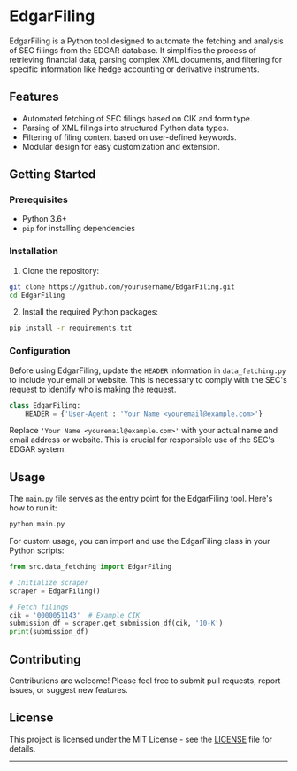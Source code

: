# EdgarFiling

EdgarFiling is a Python tool designed to automate the fetching and analysis of SEC filings from the EDGAR database. It simplifies the process of retrieving financial data, parsing complex XML documents, and filtering for specific information like hedge accounting or derivative instruments.

## Features

- Automated fetching of SEC filings based on CIK and form type.
- Parsing of XML filings into structured Python data types.
- Filtering of filing content based on user-defined keywords.
- Modular design for easy customization and extension.

## Getting Started

### Prerequisites

- Python 3.6+
- `pip` for installing dependencies

### Installation

1. Clone the repository:

```bash
git clone https://github.com/yourusername/EdgarFiling.git
cd EdgarFiling
```

2. Install the required Python packages:

```bash
pip install -r requirements.txt
```

### Configuration

Before using EdgarFiling, update the `HEADER` information in `data_fetching.py` to include your email or website. This is necessary to comply with the SEC's request to identify who is making the request.

```python
class EdgarFiling:
    HEADER = {'User-Agent': 'Your Name <youremail@example.com>'}
```

Replace `'Your Name <youremail@example.com>'` with your actual name and email address or website. This is crucial for responsible use of the SEC's EDGAR system.

## Usage

The `main.py` file serves as the entry point for the EdgarFiling tool. Here's how to run it:

```bash
python main.py
```

For custom usage, you can import and use the EdgarFiling class in your Python scripts:

```python
from src.data_fetching import EdgarFiling

# Initialize scraper
scraper = EdgarFiling()

# Fetch filings
cik = '0000051143'  # Example CIK
submission_df = scraper.get_submission_df(cik, '10-K')
print(submission_df)
```

## Contributing

Contributions are welcome! Please feel free to submit pull requests, report issues, or suggest new features.

## License

This project is licensed under the MIT License - see the [LICENSE](LICENSE) file for details.

---

